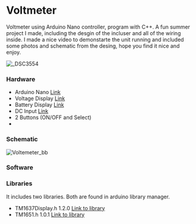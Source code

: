 # Voltmeter
Voltmeter using Arduino Nano controller, program with C++.
A fun summer project I made, including the desgin of the incluser and all of the wiring inside.
I made a nice video to demonstarte the unit running and included some photos and schematic from the desing, hope you find it nice and enjoy.

![_DSC3554](https://user-images.githubusercontent.com/8725819/185789501-dc657011-edd3-43fe-a98c-13cb5040c4e4.JPG)


### Hardware

- Arduino Nano [Link](https://www.amazon.com/Arduino-Nano-Every-Single-Board/dp/B07VX7MX27?ref_=ast_sto_dp&th=1&psc=1 "Link")
- Voltage Display [Link](https://www.aliexpress.com/item/32805933184.html?spm=a2g0o.ppclist.product.2.6288bBPYbBPY6T&pdp_npi=2%40dis%21ILS%21₪%202.63%21₪%202.36%21%21%21%21%21%402103239f16610931559018571e29cb%2110000014436380261%21btf&_t=pvid:5845c3b5-0f68-4412-80d2-c27482266fb4&afTraceInfo=32805933184__pc__pcBridgePPC__xxxxxx__1661093156 "Link")
- Battery Display [Link](https://www.aliexpress.com/item/32524742532.html?spm=a2g0o.store_pc_groupList.8148356.45.6893514e5FC4eX&pdp_npi=2%40dis%21ILS%21₪%207.99%21₪%207.99%21₪%207.99%21%21%21%21%400b0a187916610936723415899e85b2%2157554858817%21sh "Link")
- DC Input [Link](https://www.aliexpress.com/item/1005002924828563.html?spm=a2g0o.detail.1000013.6.11c11047jIYfyX&gps-id=pcDetailBottomMoreThisSeller&scm=1007.13339.300834.0&scm_id=1007.13339.300834.0&scm-url=1007.13339.300834.0&pvid=1e2b9799-1d4f-4c83-a214-3d21aedc190e&_t=gps-id:pcDetailBottomMoreThisSeller,scm-url:1007.13339.300834.0,pvid:1e2b9799-1d4f-4c83-a214-3d21aedc190e,tpp_buckets:668%232846%238109%231935&pdp_ext_f=%7B%22sku_id%22%3A%2212000022827817340%22%2C%22sceneId%22%3A%223339%22%7D&pdp_npi=2%40dis%21ILS%212.26%212.1%21%21%21%21%21%402101f6b516610937186834111e8019%2112000022827817340%21rec "Link")
- 2 Buttons (ON/OFF and Select)
- 

### Schematic





![Voltemeter_bb](https://user-images.githubusercontent.com/8725819/177581220-f39f45c1-a79d-4c18-978d-5488b2d3ee23.png)



### Software


### Libraries
It includes two libraries. Both are found in arduino library manager.

- TM1637Display.h 1.2.0 [Link to library](https://github.com/avishorp/TM1637 "Link to library")
- TM1651.h 1.0.1 [Link to library](https://github.com/freekode/TM1651 "Link to library")
